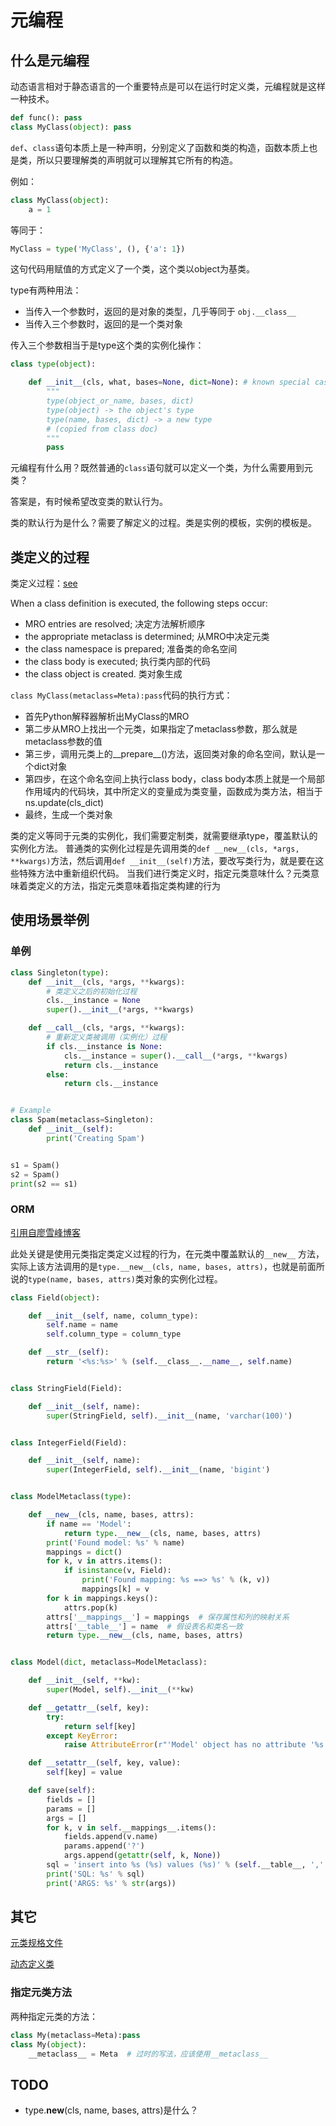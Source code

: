 # 元编程

## 什么是元编程

动态语言相对于静态语言的一个重要特点是可以在运行时定义类，元编程就是这样一种技术。

```py
def func(): pass
class MyClass(object): pass
```

`def`、`class`语句本质上是一种声明，分别定义了函数和类的构造，函数本质上也是类，所以只要理解类的声明就可以理解其它所有的构造。

例如：

```py
class MyClass(object):
    a = 1
```

等同于：

```py
MyClass = type('MyClass', (), {'a': 1})
```

这句代码用赋值的方式定义了一个类，这个类以object为基类。

type有两种用法：

- 当传入一个参数时，返回的是对象的类型，几乎等同于 `obj.__class__`
- 当传入三个参数时，返回的是一个类对象

传入三个参数相当于是type这个类的实例化操作：

```py
class type(object):

    def __init__(cls, what, bases=None, dict=None): # known special case of type.__init__
        """
        type(object_or_name, bases, dict)
        type(object) -> the object's type
        type(name, bases, dict) -> a new type
        # (copied from class doc)
        """
        pass
```

元编程有什么用？既然普通的`class`语句就可以定义一个类，为什么需要用到元类？

答案是，有时候希望改变类的默认行为。

类的默认行为是什么？需要了解定义的过程。类是实例的模板，实例的模板是。

## 类定义的过程

类定义过程：[see](https://docs.python.org/3/reference/datamodel.html#class-customization)

When a class definition is executed, the following steps occur:

- MRO entries are resolved;  决定方法解析顺序
- the appropriate metaclass is determined;  从MRO中决定元类
- the class namespace is prepared;  准备类的命名空间
- the class body is executed;  执行类内部的代码
- the class object is created.  类对象生成

`class MyClass(metaclass=Meta):pass`代码的执行方式：

- 首先Python解释器解析出MyClass的MRO
- 第二步从MRO上找出一个元类，如果指定了metaclass参数，那么就是metaclass参数的值
- 第三步，调用元类上的__prepare__()方法，返回类对象的命名空间，默认是一个dict对象
- 第四步，在这个命名空间上执行class body，class body本质上就是一个局部作用域内的代码块，其中所定义的变量成为类变量，函数成为类方法，相当于ns.update(cls_dict)
- 最终，生成一个类对象

类的定义等同于元类的实例化，我们需要定制类，就需要继承type，覆盖默认的实例化方法。
普通类的实例化过程是先调用类的`def __new__(cls, *args, **kwargs)`方法，然后调用`def __init__(self)`方法，要改写类行为，就是要在这些特殊方法中重新组织代码。
当我们进行类定义时，指定元类意味什么？元类意味着类定义的方法，指定元类意味着指定类构建的行为

## 使用场景举例

### 单例

```py
class Singleton(type):
    def __init__(cls, *args, **kwargs):
        # 类定义之后的初始化过程
        cls.__instance = None
        super().__init__(*args, **kwargs)

    def __call__(cls, *args, **kwargs):
        # 重新定义类被调用（实例化）过程
        if cls.__instance is None:
            cls.__instance = super().__call__(*args, **kwargs)
            return cls.__instance
        else:
            return cls.__instance


# Example
class Spam(metaclass=Singleton):
    def __init__(self):
        print('Creating Spam')


s1 = Spam()
s2 = Spam()
print(s2 == s1)

```

### ORM

[引用自廖雪峰博客](https://www.liaoxuefeng.com/wiki/1016959663602400/1017592449371072)

此处关键是使用元类指定类定义过程的行为，在元类中覆盖默认的`__new__` 方法，实际上该方法调用的是`type.__new__(cls, name, bases, attrs)`，也就是前面所说的`type(name, bases, attrs)`类对象的实例化过程。

```py
class Field(object):

    def __init__(self, name, column_type):
        self.name = name
        self.column_type = column_type

    def __str__(self):
        return '<%s:%s>' % (self.__class__.__name__, self.name)


class StringField(Field):

    def __init__(self, name):
        super(StringField, self).__init__(name, 'varchar(100)')


class IntegerField(Field):

    def __init__(self, name):
        super(IntegerField, self).__init__(name, 'bigint')


class ModelMetaclass(type):

    def __new__(cls, name, bases, attrs):
        if name == 'Model':
            return type.__new__(cls, name, bases, attrs)
        print('Found model: %s' % name)
        mappings = dict()
        for k, v in attrs.items():
            if isinstance(v, Field):
                print('Found mapping: %s ==> %s' % (k, v))
                mappings[k] = v
        for k in mappings.keys():
            attrs.pop(k)
        attrs['__mappings__'] = mappings  # 保存属性和列的映射关系
        attrs['__table__'] = name  # 假设表名和类名一致
        return type.__new__(cls, name, bases, attrs)


class Model(dict, metaclass=ModelMetaclass):

    def __init__(self, **kw):
        super(Model, self).__init__(**kw)

    def __getattr__(self, key):
        try:
            return self[key]
        except KeyError:
            raise AttributeError(r"'Model' object has no attribute '%s'" % key)

    def __setattr__(self, key, value):
        self[key] = value

    def save(self):
        fields = []
        params = []
        args = []
        for k, v in self.__mappings__.items():
            fields.append(v.name)
            params.append('?')
            args.append(getattr(self, k, None))
        sql = 'insert into %s (%s) values (%s)' % (self.__table__, ','.join(fields), ','.join(params))
        print('SQL: %s' % sql)
        print('ARGS: %s' % str(args))

```

## 其它

[元类规格文件](https://www.python.org/dev/peps/pep-3115/)

[动态定义类](https://python3-cookbook.readthedocs.io/zh_CN/latest/c09/p18_define_classes_programmatically.html)

### 指定元类方法

两种指定元类的方法：

```py
class My(metaclass=Meta):pass
class My(object):
    __metaclass__ = Meta  # 过时的写法，应该使用__metaclass__
```

## TODO

- type.__new__(cls, name, bases, attrs)是什么？
